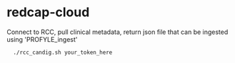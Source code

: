 # redcap-cloud

Connect to RCC, pull clinical metadata, return json file that can be ingested using 'PROFYLE_ingest'

```bash
  ./rcc_candig.sh your_token_here
```
